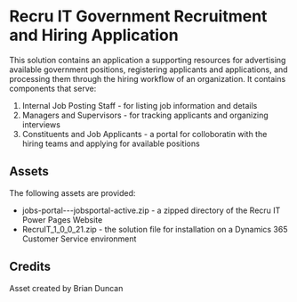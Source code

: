 # Recru IT Government Recruitment and Hiring Application
This solution contains an application a supporting resources for advertising available government positions, registering applicants and applications, and processing them through the hiring workflow of an organization.
It contains components that serve:
  1. Internal Job Posting Staff - for listing job information and details
  2. Managers and Supervisors - for tracking applicants and organizing interviews
  3. Constituents and Job Applicants - a portal for colloboratin with the hiring teams and applying for available positions

## Assets
The following assets are provided:
  - jobs-portal---jobsportal-active.zip - a zipped directory of the Recru IT Power Pages Website
  - RecruIT_1_0_0_21.zip - the solution file for installation on a Dynamics 365 Customer Service environment

## Credits
  Asset created by Brian Duncan
